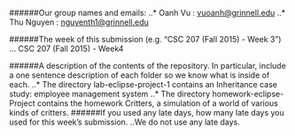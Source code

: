######Our group names and emails:
	..* Oanh Vu : vuoanh@grinnell.edu
	..* Thu Nguyen : nguyenth1@grinnell.edu

######The week of this submission (e.g. “CSC 207 (Fall 2015) - Week 3”)
	... CSC 207 (Fall 2015) - Week4

######A description of the contents of the repository. In particular, include a one sentence description of each folder so we know what is inside of each.
	..* The directory lab-eclipse-project-1 contains an Inheritance case study: employee management system
	..* The directory homework-eclipse-Project contains the homework Critters, a simulation of a world of various kinds of critters.
######If you used any late days, how many late days you used for this week’s submission.
	..We do not use any late days.
